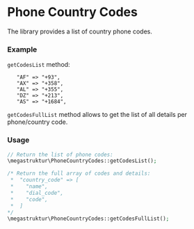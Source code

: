 # Phone Country Codes

The library provides a list of country phone codes.

### Example

`getCodesList` method:
```
   "AF" => "+93",
   "AX" => "+358",
   "AL" => "+355",
   "DZ" => "+213",
   "AS" => "+1684",
```

`getCodesFullList` method allows to get the list of all details per phone/country code.

### Usage

```php
// Return the list of phone codes:
\megastruktur\PhoneCountryCodes::getCodesList();

/* Return the full array of codes and details:
 *  "country_code" => [
 *    "name",
 *    "dial_code",
 *    "code",
 *  ]
*/
\megastruktur\PhoneCountryCodes::getCodesFullList();
```

